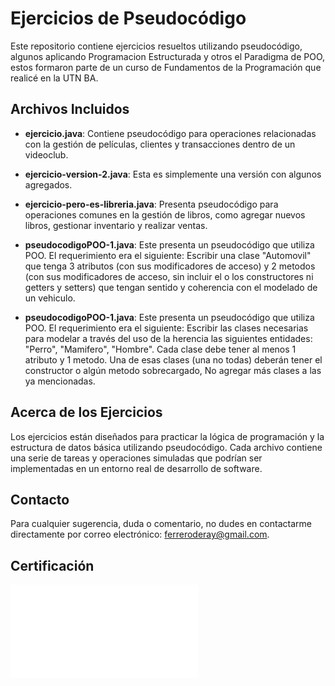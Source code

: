 # Ejercicios de Pseudocódigo 

Este repositorio contiene ejercicios resueltos utilizando pseudocódigo, algunos aplicando Programacion Estructurada y otros el Paradigma de POO, estos formaron parte de un curso de Fundamentos de la Programación que realicé en la UTN BA.

## Archivos Incluidos

- **ejercicio.java**: Contiene pseudocódigo para operaciones relacionadas con la gestión de películas, clientes y transacciones dentro de un videoclub.
  
- **ejercicio-version-2.java**: Esta es simplemente una versión con algunos agregados.
  
- **ejercicio-pero-es-libreria.java**: Presenta pseudocódigo para operaciones comunes en la gestión de libros, como agregar nuevos libros, gestionar inventario y realizar ventas.
  
- **pseudocodigoPOO-1.java**: Este presenta un pseudocódigo que utiliza POO. El requerimiento era el siguiente: Escribir una clase "Automovil" que tenga 3 atributos (con sus modificadores de acceso) y 2 metodos (con sus modificadores de acceso, sin incluir el o los constructores ni getters y setters) que tengan sentido y coherencia con el modelado de un vehiculo.

- **pseudocodigoPOO-1.java**: Este presenta un pseudocódigo que utiliza POO. El requerimiento era el siguiente: Escribir las clases necesarias para modelar a través del uso de la herencia las siguientes entidades: "Perro", "Mamifero", "Hombre". Cada clase debe tener al menos 1 atributo y 1 metodo. Una de esas clases (una no todas) deberán tener el constructor o algún metodo sobrecargado, No agregar más clases a las ya mencionadas.

## Acerca de los Ejercicios 

Los ejercicios están diseñados para practicar la lógica de programación y la estructura de datos básica utilizando pseudocódigo. Cada archivo contiene una serie de tareas y operaciones simuladas que podrían ser implementadas en un entorno real de desarrollo de software.

## Contacto

Para cualquier sugerencia, duda o comentario, no dudes en contactarme directamente por correo electrónico: [ferreroderay@gmail.com](mailto:ferreroderay@gmail.com).

## Certificación
![Certificado](Certificado-Fundamentos-de-la-Programación-UTNBA.pdf)
